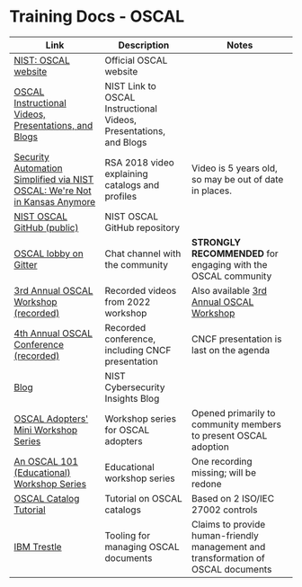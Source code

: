# Training Docs - OSCAL

| Link                                                                                                                                                          | Description                                                       | Notes                                                                                                                                |
| ------------------------------------------------------------------------------------------------------------------------------------------------------------- | ----------------------------------------------------------------- | ------------------------------------------------------------------------------------------------------------------------------------ |
| [NIST: OSCAL website](https://www.nist.gov/oscal)                                                                                                             | Official OSCAL website                                            |                                                                                                                                      |
| [OSCAL Instructional Videos, Presentations, and Blogs](https://pages.nist.gov/OSCAL/learn/presentations/)                                                     | NIST Link to OSCAL Instructional Videos, Presentations, and Blogs |                                                                                                                                      |
| [Security Automation Simplified via NIST OSCAL: We're Not in Kansas Anymore](https://www.youtube.com/watch?v=eP8K7piU5UQ)                                     | RSA 2018 video explaining catalogs and profiles                   | Video is 5 years old, so may be out of date in places.                                                                               |
| [NIST OSCAL GitHub (public)](https://www.github.com/usnistgov/OSCAL)                                                                                          | NIST OSCAL GitHub repository                                      |                                                                                                                                      |
| [OSCAL lobby on Gitter](https://gitter.im/usnistgov-OSCAL/Lobby)                                                                                              | Chat channel with the community                                   | **STRONGLY RECOMMENDED** for engaging with the OSCAL community                                                                       |
| [3rd Annual OSCAL Workshop (recorded)](https://pages.nist.gov/OSCAL/learn/presentations/oscal-workshop-2022-03/)                                              | Recorded videos from 2022 workshop                                | Also available [3rd Annual OSCAL Workshop](https://www.nist.gov/news-events/events/2022/03/3rd-open-security-controls-assessment-language-oscal-workshop) |
| [4th Annual OSCAL Conference (recorded)](https://www.nist.gov/news-events/events/2023/05/4th-open-security-controls-assessment-language-oscal-conference-and) | Recorded conference, including CNCF presentation                  | CNCF presentation is last on the agenda                                                                                              |
| [Blog](https://www.nist.gov/blogs/cybersecurity-insights/foundation-interoperable-and-portable-security-automation-revealed)                                  | NIST Cybersecurity Insights Blog                                  |                                                                                                                                      |
| [OSCAL Adopters' Mini Workshop Series](https://csrc.nist.gov/Projects/open-security-controls-assessment-language/oscal-adopters-workshops)                    | Workshop series for OSCAL adopters                                | Opened primarily to community members to present OSCAL adoption                                                                      |
| [An OSCAL 101 (Educational) Workshop Series](https://csrc.nist.gov/Projects/open-security-controls-assessment-language/oscal-education-workshops)             | Educational workshop series                                       | One recording missing; will be redone                                                                                                |
| [OSCAL Catalog Tutorial](https://pages.nist.gov/OSCAL/learn/tutorials/control/basic-catalog/)                                                                 | Tutorial on OSCAL catalogs                                        | Based on 2 ISO/IEC 27002 controls                                                                                                    |
| [IBM Trestle](https://github.com/IBM/compliance-trestle)                                                                                                      | Tooling for managing OSCAL documents                              | Claims to provide human-friendly management and transformation of OSCAL documents                                                    |

